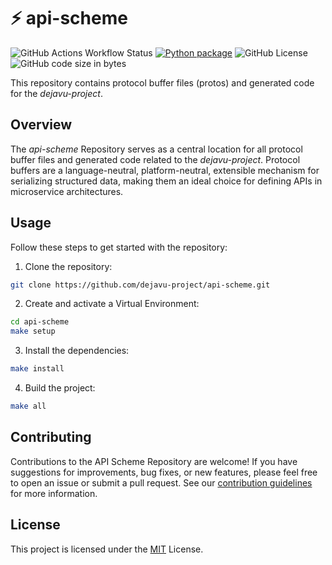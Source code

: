 # ⚡ api-scheme

![GitHub Actions Workflow Status](https://img.shields.io/github/actions/workflow/status/dejavu-project/api-scheme/python-package.yml)
[![Python package](https://github.com/dejavu-project/api-scheme/actions/workflows/python-package.yml/badge.svg)](https://github.com/dejavu-project/api-scheme/actions/workflows/python-package.yml)
![GitHub License](https://img.shields.io/github/license/dejavu-project/api-scheme)
![GitHub code size in bytes](https://img.shields.io/github/languages/code-size/dejavu-project/api-scheme)


This repository contains protocol buffer files (protos) and generated code for the *dejavu-project*.

## Overview
The *api-scheme* Repository serves as a central location for all protocol buffer files and generated code related to the *dejavu-project*. Protocol buffers are a language-neutral, platform-neutral, extensible mechanism for serializing structured data, making them an ideal choice for defining APIs in microservice architectures.

## Usage
Follow these steps to get started with the repository:
1. Clone the repository:
```bash
git clone https://github.com/dejavu-project/api-scheme.git
```
2. Create and activate a Virtual Environment:
```bash
cd api-scheme
make setup
```
3. Install the dependencies:
```bash
make install
```
4. Build the project:
```bash
make all
```

## Contributing
Contributions to the API Scheme Repository are welcome! If you have suggestions for improvements, bug fixes, or new features, please feel free to open an issue or submit a pull request. See our [contribution guidelines](CONTRIBUTING.md) for more information.

## License
This project is licensed under the [MIT](LICENSE) License.
